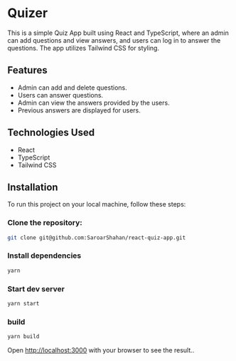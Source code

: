 # Quizer

This is a simple Quiz App built using React and TypeScript, where an admin can add questions and
view answers, and users can log in to answer the questions. The app utilizes Tailwind CSS for
styling.

## Features

- Admin can add and delete questions.
- Users can answer questions.
- Admin can view the answers provided by the users.
- Previous answers are displayed for users.

## Technologies Used

- React
- TypeScript
- Tailwind CSS

## Installation

To run this project on your local machine, follow these steps:

### Clone the repository:

```bash
git clone git@github.com:SaroarShahan/react-quiz-app.git
```

### Install dependencies

```bash
yarn
```

### Start dev server

```bash
yarn start
```

### build

```bash
yarn build
```

Open [http://localhost:3000](http://localhost:3000) with your browser to see the result..
